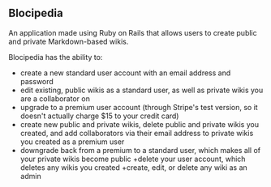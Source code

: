 ## Blocipedia

An application made using Ruby on Rails that allows users to create public and private Markdown-based wikis.

Blocipedia has the ability to: 
+ create a new standard user account with an email address and password
+ edit existing, public wikis as a standard user, as well as private wikis you are a collaborator on
+ upgrade to a premium user account (through Stripe's test version, so it doesn't actually charge $15 to your credit card)
+ create new public and private wikis, delete public and private wikis you created, and add collaborators via their email address to private wikis you created as a premium user
+ downgrade back from a premium to a standard user, which makes all of your private wikis become public
+delete your user account, which deletes any wikis you created
+create, edit, or delete any wiki as an admin


